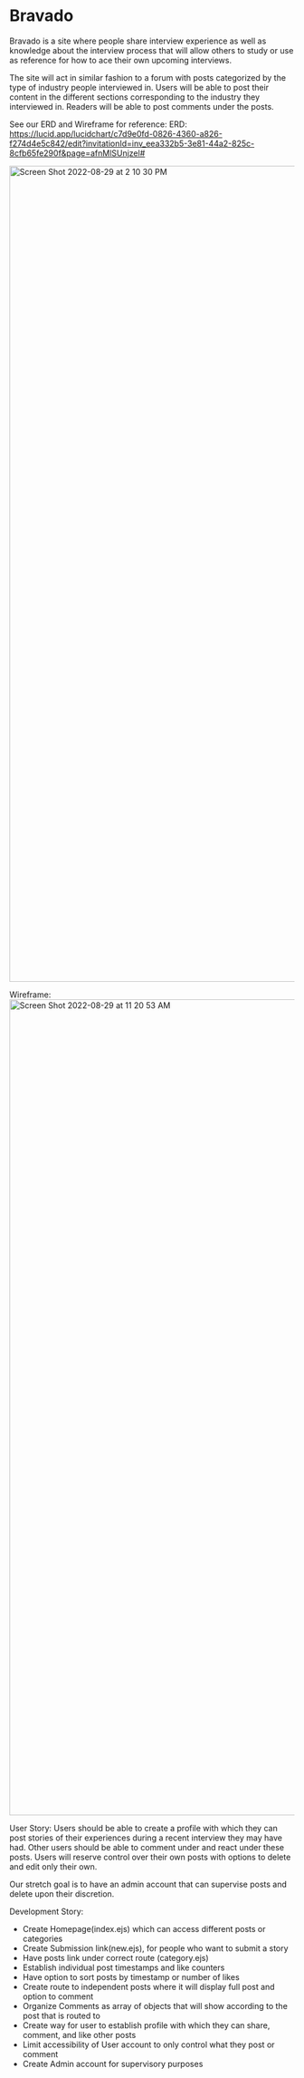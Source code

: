 # Bravado

Bravado is a site where people share interview experience as well as knowledge about the interview process that will allow others to study or use as reference for how to ace their own upcoming interviews.

The site will act in similar fashion to a forum with posts categorized by the type of industry people interviewed in. Users will be able to post their content in the different sections corresponding to the industry they interviewed in. Readers will be able to post comments under the posts. 

See our ERD and Wireframe for reference:
ERD: https://lucid.app/lucidchart/c7d9e0fd-0826-4360-a826-f274d4e5c842/edit?invitationId=inv_eea332b5-3e81-44a2-825c-8cfb65fe290f&page=afnMlSUnjzel#

<img width="1440" alt="Screen Shot 2022-08-29 at 2 10 30 PM" src="https://user-images.githubusercontent.com/104710154/187269643-87293d9a-fce6-4c49-b127-74244edd0fad.png">

Wireframe:
<img width="1440" alt="Screen Shot 2022-08-29 at 11 20 53 AM" src="https://user-images.githubusercontent.com/104710154/187236001-aa6eec46-4e8f-4b02-81dc-ccee8e031af5.png">

User Story:
Users should be able to create a profile with which they can post stories of their experiences during a recent interview they may have had. Other users should be able to comment under and react under these posts. Users will reserve control over their own posts with options to delete and edit only their own.

Our stretch goal is to have an admin account that can supervise posts and delete upon their discretion.

Development Story:
- Create Homepage(index.ejs) which can access different posts or categories
- Create Submission link(new.ejs), for people who want to submit a story
- Have posts link under correct route (category.ejs)
- Establish individual post timestamps and like counters
- Have option to sort posts by timestamp or number of likes
- Create route to independent posts where it will display full post and option to comment
- Organize Comments as array of objects that will show according to the post that is routed to
- Create way for user to establish profile with which they can share, comment, and like other posts
- Limit accessibility of User account to only control what they post or comment
- Create Admin account for supervisory purposes
